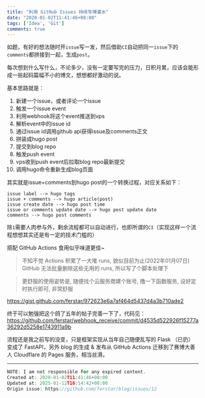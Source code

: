 ```yaml
---
title: "利用 GitHub Issues 持续写博灌水"
date: "2020-01-02T11:41:46+08:00"
tags: ['Idea', 'Git']
comments: true
---
```


如题，有好的想法随时开`issue`写一发，然后借助`CI`自动把同一`issue`下的`comments`都拼接到一起，生成`post`。

每次想到什么写什么，不论多少，没有一定要写完的压力，日积月累，应该会能形成一些起码篇幅不小的博文，想想都好激动的说。

基本思路就是：

1. 新建一个issue，或者评论一个issue
2. 触发一个issue event
3. 利用webhook将这个event推送到vps
4. 解析event中的issue id
5. 通过issue id调用github api获得issue及comments正文
6. 拼装成hugo post
7. 提交到blog repo
8. 触发push event
9. vps收到push event后拉取blog repo最新提交
10. 调用hugo命令重新生成blog页面

其实就是issue+comments到hugo post的一个转换过程，对应关系如下：

```
issue label --> hugo tags
issue + comments --> hugo article(post)
issue create date --> hugo post time
issue or comments update date --> hugo post update date
comments --> hugo post comments
```

除`1`需要人肉参与外，剩余流程都可以自动进行，也即所谓的`CI`（实现这样一个流程想想其实还是有一定的技术门槛的）

搭配 GitHub Actions 食用似乎味道更佳~

> 不知不觉 Actions 积累了一大堆 runs, 貌似目前为止(2022年01月07日) GitHub 无法批量删除这些无用的 runs, 所以写了个脚本处理下

> 更舒服的使用姿势是, 随便找个云服务商建个账号, 撸一下函数服务, 设好定时执行即可, 非常舒服

https://gist.github.com/ferstar/972623e6a7af464d5437d4a3b710ade2

终于可以勉强把这个鸽了五年的帖子完善一下了，代码见：https://github.com/ferstar/webhook_receive/commit/d4535d522926f15277a36292d5258e1743911a9b

流程还是我之前写的没变，只是框架实现从当年自己随便乱写的 Flask （已扔）变成了 FastAPI，另外 blog 的生成 & 发布从 GitHub Actions 迁移到了赛博大善人 Cloudflare 的 Pages 服务，相当丝滑。

---

```js
NOTE: I am not responsible for any expired content.
Created at: 2020-01-02T11:41:46+08:00
Updated at: 2025-01-12T16:14:42+08:00
Origin issue: https://github.com/ferstar/blog/issues/12
```
